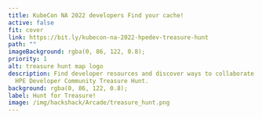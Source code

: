 ```yaml
---
title: KubeCon NA 2022 developers Find your cache!
active: false
fit: cover
link: https://bit.ly/kubecon-na-2022-hpedev-treasure-hunt
path: ""
imageBackground: rgba(0, 86, 122, 0.8);
priority: 1
alt: treasure hunt map logo
description: Find developer resources and discover ways to collaborate in the
  HPE Developer Community Treasure Hunt.
background: rgba(0, 86, 122, 0.8);
label: Hunt for Treasure!
image: /img/hackshack/Arcade/treasure_hunt.png
---
```

